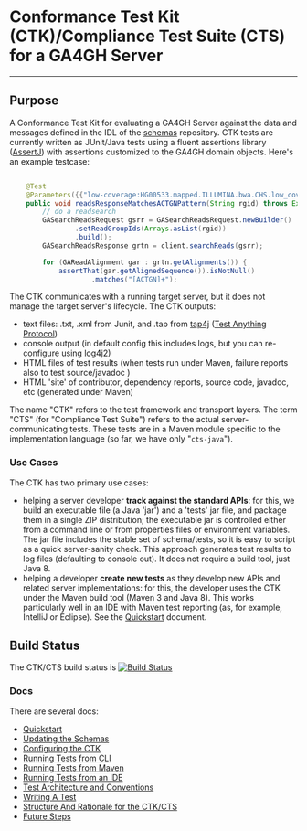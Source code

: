 # Conformance Test Kit (CTK)/Compliance Test Suite (CTS) for a GA4GH Server

----------

## Purpose
A Conformance Test Kit for evaluating a GA4GH Server against the data and messages defined
in the IDL of the [schemas](https://github.com/ga4gh/schemas) repository. CTK tests are currently
written as JUnit/Java tests using a
fluent assertions library ([AssertJ](http://joel-costigliola.github.io/assertj/)) with assertions
customized to the GA4GH domain objects. Here's an example testcase:

```java

	@Test
    @Parameters({{"low-coverage:HG00533.mapped.ILLUMINA.bwa.CHS.low_coverage.20120522"})
    public void readsResponseMatchesACTGNPattern(String rgid) throws Exception {
        // do a readsearch
        GASearchReadsRequest gsrr = GASearchReadsRequest.newBuilder()
                .setReadGroupIds(Arrays.asList(rgid))
                .build();
        GASearchReadsResponse grtn = client.searchReads(gsrr);

        for (GAReadAlignment gar : grtn.getAlignments()) {
            assertThat(gar.getAlignedSequence()).isNotNull()
                    .matches("[ACTGN]+");
```

The CTK communicates with a running target server, but it does not manage the target server's lifecycle.
The CTK outputs:

- text files: .txt, .xml from Junit, and .tap from [tap4j](http://tap4j.org/)
([Test Anything Protocol](https://testanything.org/))
- console output (in default config this includes logs, but you can re-configure using
[log4j2](https://logging.apache.org/log4j/2.x/manual/configuration.html))
- HTML files of test results (when tests run under Maven, failure reports also to test source/javadoc )
- HTML 'site' of contributor, dependency reports, source code, javadoc, etc (generated under Maven)

The name "CTK" refers to the test framework and transport layers.
The term "CTS" (for "Compliance Test Suite") refers to the actual server-communicating tests. These tests
are in a Maven module specific to the implementation language (so far, we have only "`cts-java`").


### Use Cases
The CTK has two primary use cases:

- helping a server developer **track against the standard APIs**: for this, we build an executable file
(a Java 'jar') and a 'tests' jar file, and package them in a single ZIP distribution; the executable
jar is controlled either from a command line or from properties files or
environment variables. The jar file includes the stable set of schema/tests, so it is easy to script as
a quick server-sanity check. This approach generates test results to log files (defaulting to console out).
It does not require a build tool, just Java 8.
- helping a developer **create new tests** as they develop new APIs and related server implementations:
for this, the developer uses the CTK under the Maven build tool (Maven 3 and Java 8). This works
particularly well in an IDE with Maven test reporting (as, for example, IntelliJ or Eclipse). See the
 [Quickstart](Quickstart.md) document.

## Build Status

The CTK/CTS build status is [![Build Status](https://travis-ci.org/ga4gh/compliance.svg?branch=master)](https://travis-ci.org/ga4gh/compliance)

### Docs

There are several docs:

- [Quickstart](Quickstart.md)
- [Updating the Schemas](UpdatingTheSchemas.md)
- [Configuring the CTK](ConfigTheCTK.md)
- [Running Tests from CLI](RunningTests_CLI.md)
- [Running Tests from Maven](RunningTests_maven.md)
- [Running Tests from an IDE](RunningTests_IDE.md)
- [Test Architecture and Conventions](TestArchAndConventions.md)
- [Writing A Test](WritingATest.md)
- [Structure And Rationale for the CTK/CTS](StructureAndRationale.md)
- [Future Steps](FutureSteps.md)




